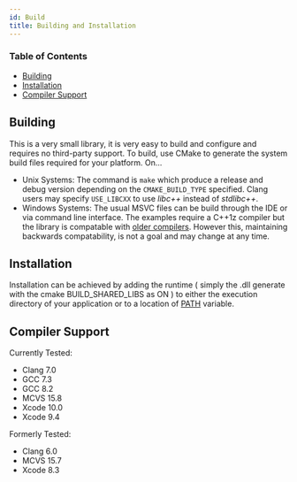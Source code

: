 ```yaml
---
id: Build
title: Building and Installation
---
```


### Table of Contents
- [Building](#Building)
- [Installation](#Installation)
- [Compiler Support](#Compiler-Support)

## Building
This is a very small library, it is very easy to build and configure and requires no third-party support.
To build, use CMake to generate the system build files required for your platform. On...
- Unix Systems: The command is `make` which produce a release and debug version depending on the `CMAKE_BUILD_TYPE` specified.
Clang users may specify `USE_LIBCXX` to use _libc++_ instead of _stdlibc++_.
- Windows Systems: The usual MSVC files can be build through the IDE or via command line interface.
The examples require a C++1z compiler but the library is compatable with [older compilers](https://travis-ci.org/prince-chrismc/Simple-Socket).
However this, maintaining backwards compatability, is not a goal and may change at any time.

## Installation
Installation can be achieved by adding the runtime ( simply the .dll generate with the cmake BUILD_SHARED_LIBS as ON ) to either the execution
directory of your application or to a location of [PATH](http://www.linfo.org/path_env_var.html) variable.

## Compiler Support
Currently Tested:
- Clang 7.0
- GCC 7.3
- GCC 8.2
- MCVS 15.8
- Xcode 10.0
- Xcode 9.4

Formerly Tested:
- Clang 6.0
- MCVS 15.7
- Xcode 8.3
